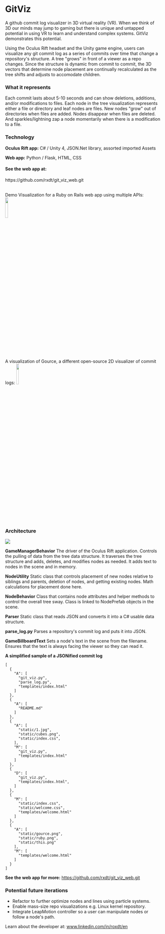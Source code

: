 <h1>GitViz</h1>
A github commit log visualizer in 3D virtual reality (VR). When we think of 3D our minds may jump to gaming but there is unique and untapped potential in using VR to learn and understand complex systems. GitViz demonstrates this potential. 

Using the Oculus Rift headset and the Unity game engine, users can visualize any git commit log as a series of commits over time that change a repository's structure. A tree "grows" in front of a viewer as a repo changes. Since the structure is dynamic from commit to commit, the 3D vectors that determine node placement are continually recalculated as the tree shifts and adjusts to accomodate children.

<h3>What it represents</h3>
Each commit lasts about 5-10 seconds and can show deletions, additions, and/or modifications to files. 
Each node in the tree visualization represents either a file or directory and leaf nodes are files. New nodes "grow" out of directories when files are added. Nodes disappear when files are deleted. And sparkles/lightning zap a node momentarily when there is a modification to a file. 

<h3>Technology</h3>
<strong>Oculus Rift app:</strong> C# / Unity 4, JSON.Net library, assorted imported Assets 

<strong>Web app:</strong> Python / Flask, HTML, CSS

<h4>See the web app at:</h4> https://github.com/rxdt/git_viz_web.git



<br>Demo Visualization for a Ruby on Rails web app using multiple APIs:
<img src="https://cloud.githubusercontent.com/assets/6334979/6678281/f78f8d84-cbf5-11e4-9f8f-6e5f49b50a0e.png" height="13%">


A visualization of Gource, a different open-source 2D visualizer of commit logs:
<img src="https://cloud.githubusercontent.com/assets/6334979/6678295/1a13517e-cbf6-11e4-87e1-7dbbf866f6f3.png" height="13%">


<h3>Architecture</h3>

<img src="https://cloud.githubusercontent.com/assets/6334979/6699075/c8108c9a-ccbb-11e4-8909-f6530c8ea3bb.png">

<strong>GameManagerBehavior</strong>
The driver of the Oculus Rift application. Controls the pulling of data from the tree data structure. It traverses the tree structure and adds, deletes, and modifies nodes as needed. It adds text to nodes in the scene and in memory.

<strong>NodeUtility</strong>
Static class that controls placement of new nodes relative to siblings and parents, deletion of nodes, and getting existing nodes. Math calculations for placement done here.

<strong>NodeBehavior</strong>
Class that contains node attributes and helper methods to control the overall tree sway. Class is linked to NodePrefab objects in the scene.

<strong>Parser</strong>
Static class that reads JSON and converts it into a C# usable data structure.

<strong>parse_log.py</strong>
Parses a repository's commit log and puts it into JSON.

<strong>GameBillboardText</strong>
Sets a node's text in the scene from the filename. Ensures that the text is always facing the viewer so they can read it.

<strong>A simplified sample of a JSONified commit log</strong>
<pre>
<code>[
  {
    "A": [
      "git_viz.py",
      "parse_log.py",
      "templates/index.html"
    ]
  }, 
  {
    "A": [
      "README.md"
    ]
  }, 
  {
    "A": [
      "static/1.jpg", 
      "static/cubes.png", 
      "static/index.css", 
    ], 
    "M": [
      "git_viz.py", 
      "templates/index.html"
    ]
  }, 
  {
    "D": [
      "git_viz.py", 
      "templates/index.html", 
    ]
  }, 
  {
    "M": [
      "static/index.css", 
      "static/welcome.css", 
      "templates/welcome.html"
    ]
  }, 
  {
    "A": [
      "static/gource.png", 
      "static/ruby.png", 
      "static/this.png"
    ], 
    "M": [
      "templates/welcome.html"
    ]
  }
]</code>
</pre>



<strong>See the web app for more:</strong> https://github.com/rxdt/git_viz_web.git


<h3>Potential future iterations</h3>
<ul>
<li>Refactor to further optimize nodes and lines using particle systems.</li>
<li>Enable mass-size repo visualizations e.g. Linux kernel repository.</li>
<li>Integrate LeapMotion controller so a user can manipulate nodes or follow a node's path.</li>
</ul>

Learn about the developer at: www.linkedin.com/in/roxdt/en
